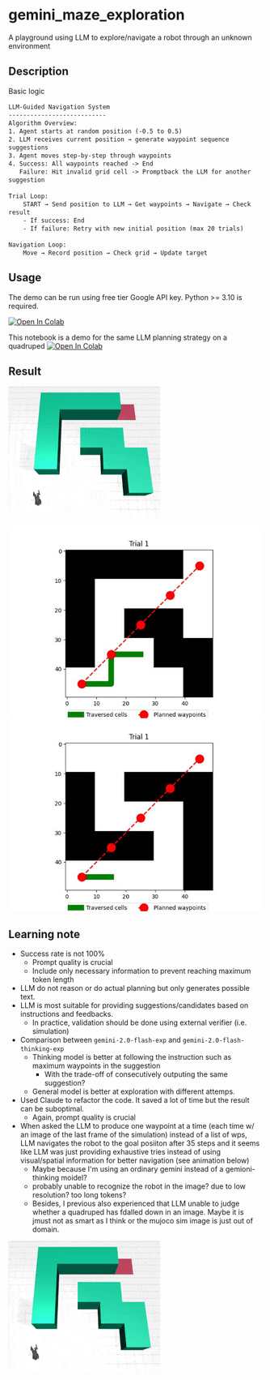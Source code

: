 # gemini_maze_exploration
A playground using LLM to explore/navigate a robot through an unknown environment

## Description
Basic logic
```text
LLM-Guided Navigation System
---------------------------
Algorithm Overview:
1. Agent starts at random position (-0.5 to 0.5)
2. LLM receives current position → generate waypoint sequence suggestions
3. Agent moves step-by-step through waypoints
4. Success: All waypoints reached -> End
   Failure: Hit invalid grid cell -> Promptback the LLM for another suggestion

Trial Loop:
    START → Send position to LLM → Get waypoints → Navigate → Check result
    - If success: End
    - If failure: Retry with new initial position (max 20 trials)

Navigation Loop:
    Move → Record position → Check grid → Update target
```

## Usage
The demo can be run using free tier Google API key. Python >= 3.10 is required.

[![Open In Colab](https://colab.research.google.com/assets/colab-badge.svg)](https://colab.research.google.com/github/shaoanlu/gemini_maze_exploration/blob/main/notebooks/colab_demo.ipynb)

This notebook is a demo for the same LLM planning strategy on a quadruped
[![Open In Colab](https://colab.research.google.com/assets/colab-badge.svg)](https://colab.research.google.com/github/shaoanlu/gemini_maze_exploration/blob/main/notebooks/colab_go1_exploration.ipynb)

## Result
![](assets/go1_LLM_Navigation.gif)

![](assets/floor1_result.gif) ![](assets/floor3_result.gif)

## Learning note
- Success rate is not 100%
  - Prompt quality is crucial
  - Include only necessary information to prevent reaching maximum token length
- LLM do not reason or do actual planning but only generates possible text.
- LLM is most suitable for providing suggestions/candidates based on instructions and feedbacks.
  - In practice, validation should be done using external verifier (i.e. simulation)
- Comparison between `gemini-2.0-flash-exp` and `gemini-2.0-flash-thinking-exp`
  - Thinking model is better at following the instruction such as maximum waypoints in the suggestion
    - With the trade-off of consecutively outputing the same suggestion?
  - General model is better at exploration with different attemps.
- Used Claude to refactor the code. It saved a lot of time but the result can be suboptimal.
  - Again, prompt quality is crucial
- When asked the LLM to produce one waypoint at a time (each time w/ an image of the last frame of the simulation) instead of a list of wps, LLM navigates the robot to the goal posiiton after 35 steps and it seems like LLM was just providing exhaustive tries instead of using visual/spatial information for better navigation (see animation below)
  - Maybe because I'm using an ordinary gemini instead of a gemioni-thinking moidel?
  - probably unable to recognize the robot in the image? due to low resolution? too long tokens?
  - Besides, I previous also experienced that LLM unable to judge whether a quadruped has fdalled down in an image. Maybe it is jmust not as smart as I think or the mujoco sim image is just out of domain.

![](assets/Go1_LLM_Navigation_stepbystep.gif)